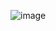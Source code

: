 ![image](https://github.com/StealerInc/GauntletStealer/assets/164926038/d7e94a11-7b99-4a87-81c8-6d9afc231151)
